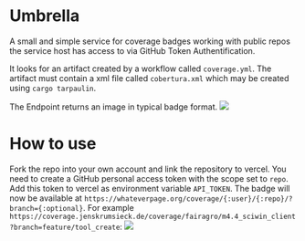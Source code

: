 # Umbrella

A small and simple service for coverage badges working with public repos the service host has access to via GitHub Token Authentification.

It looks for an artifact created by a workflow called `coverage.yml`. The artifact must contain a xml file called `cobertura.xml` which may be created using `cargo tarpaulin`.

The Endpoint returns an image in typical badge format. ![](https://coverage.jenskrumsieck.de/coverage/fairagro/m4.4_sciwin_client)

# How to use
Fork the repo into your own account and link the repository to vercel. You need to create a GitHub personal access token with the scope set to `repo`. Add this token to vercel as environment variable `API_TOKEN`. The badge will now be available at `https://whateverpage.org/coverage/{:user}/{:repo}/?branch={:optional}`. For example `https://coverage.jenskrumsieck.de/coverage/fairagro/m4.4_sciwin_client?branch=feature/tool_create`: ![](https://coverage.jenskrumsieck.de/coverage/fairagro/m4.4_sciwin_client?branch=feature/tool_create)